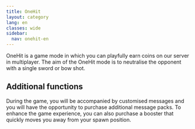 ```yaml
---
title: OneHit
layout: category
lang: en
classes: wide
sidebar:
  nav: onehit-en
---
```


OneHit is a game mode in which you can playfully earn coins on our server in multiplayer. The aim of the OneHit mode is to neutralise the opponent with a single sword or bow shot.

## Additional functions

During the game, you will be accompanied by customised messages and you will have the opportunity to purchase additional message packs. To enhance the game experience, you can also purchase a booster that quickly moves you away from your spawn position.